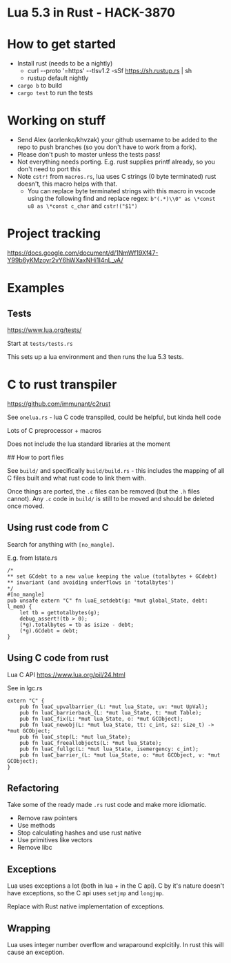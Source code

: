 # Lua 5.3 in Rust - HACK-3870

# How to get started

  * Install rust (needs to be a nightly)
    * curl --proto '=https' --tlsv1.2 -sSf https://sh.rustup.rs | sh
    * rustup default nightly
  * `cargo b` to build
  * `cargo test` to run the tests

# Working on stuff

 * Send Alex (aorlenko/khvzak) your github username to be added to the repo to push branches (so you don't have to work from a fork).
 * Please don't push to master unless the tests pass!
 * Not everything needs porting. E.g. rust supplies printf already, so you don't need to port this
 * Note `cstr!` from `macros.rs`, lua uses C strings (0 byte terminated) rust doesn't, this macro helps with that.
   * You can replace byte terminated strings with this macro in vscode using the following find and replace regex: `b"(.*)\\0" as \*const u8 as \*const c_char` and `cstr!("$1")`

# Project tracking

  https://docs.google.com/document/d/1NmWf19Xf47-Y99b6yKMzoyr2vY6hWXaxNHi1I4nL_vA/


# Examples

## Tests

https://www.lua.org/tests/

Start at `tests/tests.rs`

This sets up a lua environment and then runs the lua 5.3 tests.

# C to rust transpiler

https://github.com/immunant/c2rust

See `onelua.rs` - lua C code transpiled, could be helpful, but kinda hell code

Lots of C preprocessor + macros

Does not include the lua standard libraries at the moment

## How to port files

See `build/` and specifically `build/build.rs` - this includes the mapping of all C files built and what rust code to link them with.

Once things are ported, the `.c` files can be removed (but the `.h` files cannot). Any `.c` code in `build/` is still to be moved and should be deleted once moved.

## Using rust code from C

Search for anything with `[no_mangle]`.

E.g. from lstate.rs

    /*
    ** set GCdebt to a new value keeping the value (totalbytes + GCdebt)
    ** invariant (and avoiding underflows in 'totalbytes')
    */
    #[no_mangle]
    pub unsafe extern "C" fn luaE_setdebt(g: *mut global_State, debt: l_mem) {
        let tb = gettotalbytes(g);
        debug_assert!(tb > 0);
        (*g).totalbytes = tb as isize - debt;
        (*g).GCdebt = debt;
    }

## Using C code from rust

Lua C API https://www.lua.org/pil/24.html

See in lgc.rs

    extern "C" {
        pub fn luaC_upvalbarrier_(L: *mut lua_State, uv: *mut UpVal);
        pub fn luaC_barrierback_(L: *mut lua_State, t: *mut Table);
        pub fn luaC_fix(L: *mut lua_State, o: *mut GCObject);
        pub fn luaC_newobj(L: *mut lua_State, tt: c_int, sz: size_t) -> *mut GCObject;
        pub fn luaC_step(L: *mut lua_State);
        pub fn luaC_freeallobjects(L: *mut lua_State);
        pub fn luaC_fullgc(L: *mut lua_State, isemergency: c_int);
        pub fn luaC_barrier_(L: *mut lua_State, o: *mut GCObject, v: *mut GCObject);
    }

## Refactoring

Take some of the ready made `.rs` rust code and make more idiomatic.

  * Remove raw pointers
  * Use methods
  * Stop calculating hashes and use rust native
  * Use primitives like vectors
  * Remove libc

## Exceptions

Lua uses exceptions a lot (both in lua + in the C api). C by it's nature doesn't have exceptions, so the C api uses `setjmp` and `longjmp`.

Replace with Rust native implementation of exceptions.

## Wrapping

Lua uses integer number overflow and wraparound explcitily. In rust this will cause an exception.

